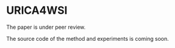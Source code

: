 # URICA4WSI
The paper is under peer review.

The source code of the method and experiments is coming soon.
